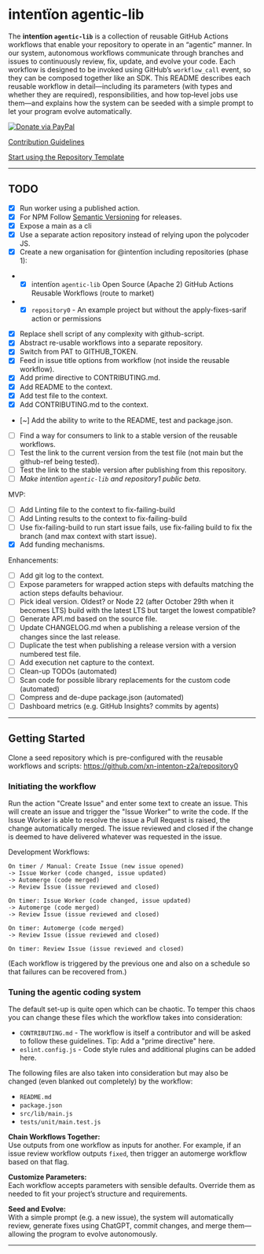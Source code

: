 # intentïon agentic-lib

The **intentïon `agentic-lib`** is a collection of reusable GitHub Actions workflows that enable your 
repository to operate in an “agentic” manner. In our system, autonomous workflows communicate through branches and 
issues to continuously review, fix, update, and evolve your code. Each workflow is designed to be invoked using 
GitHub’s `workflow_call` event, so they can be composed together like an SDK. This README describes each reusable 
workflow in detail—including its parameters (with types and whether they are required), responsibilities, and how 
top‐level jobs use them—and explains how the system can be seeded with a simple prompt to let your program evolve 
automatically.

[![Donate via PayPal](https://img.shields.io/badge/Donate-PayPal-blue.svg)](https://www.paypal.com/donate/?hosted_button_id=Y8PK8XP3EJLWG)

[Contribution Guidelines](CONTRIBUTING.md)

[Start using the Repository Template](https://github.com/xn-intenton-z2a/repository0)

---

## TODO

- [x] Run worker using a published action.
- [x] For NPM Follow [Semantic Versioning](https://semver.org/) for releases.
- [x] Expose a main as a cli
- [x] Use a separate action repository instead of relying upon the polycoder JS.
- [x] Create a new organisation for @intentïon including repositories (phase 1):
- - [x] intentïon `agentic-lib` Open Source (Apache 2) GitHub Actions Reusable Workflows (route to market)
- - [x] `repository0` - An example project but without the apply-fixes-sarif action or permissions
- [x] Replace shell script of any complexity with github-script.
- [x] Abstract re-usable workflows into a separate repository.
- [x] Switch from PAT to GITHUB_TOKEN.
- [x] Feed in issue title options from workflow (not inside the reusable workflow).
- [x] Add prime directive to CONTRIBUTING.md.
- [x] Add README to the context.
- [x] Add test file to the context.
- [x] Add CONTRIBUTING.md to the context.
- [~] Add the ability to write to the README, test and package.json.
- [ ] Find a way for consumers to link to a stable version of the reusable workflows.
- [ ] Test the link to the current version from the test file (not main but the github-ref being tested).
- [ ] Test the link to the stable version after publishing from this repository.
- [ ] *Make intentïon `agentic-lib` and repository1 public beta.*

MVP:
- [ ] Add Linting file to the context to fix-failing-build
- [ ] Add Linting results to the context to fix-failing-build
- [ ] Use fix-failing-build to run start issue fails, use fix-failing build to fix the branch (and max context with start issue).
- [x] Add funding mechanisms.

Enhancements:
- [ ] Add git log to the context.
- [ ] Expose parameters for wrapped action steps with defaults matching the action steps defaults behaviour.
- [ ] Pick ideal version. Oldest? or Node 22 (after October 29th when it becomes LTS) build with the latest LTS but target the lowest compatible?
- [ ] Generate API.md based on the source file.
- [ ] Update CHANGELOG.md when a publishing a release version of the changes since the last release.
- [ ] Duplicate the test when publishing a release version with a version numbered test file.
- [ ] Add execution net capture to the context.
- [ ] Clean-up TODOs (automated)
- [ ] Scan code for possible library replacements for the custom code (automated)
- [ ] Compress and de-dupe package.json (automated)
- [ ] Dashboard metrics (e.g. GitHub Insights? commits by agents)

---

## Getting Started

Clone a seed repository which is pre-configured with the reusable workflows and scripts: https://github.com/xn-intenton-z2a/repository0

### Initiating the workflow

Run the action "Create Issue" and enter some text to create an issue. This will create an issue and trigger the 
"Issue Worker" to write the code. If the Issue Worker is able to resolve the issue a Pull Request is raised, the change 
automatically merged. The issue reviewed and closed if the change is deemed to have delivered whatever was requested in the issue.

Development Workflows:
```
On timer / Manual: Create Issue (new issue opened) 
-> Issue Worker (code changed, issue updated) 
-> Automerge (code merged)
-> Review Issue (issue reviewed and closed)

On timer: Issue Worker (code changed, issue updated) 
-> Automerge (code merged)
-> Review Issue (issue reviewed and closed)

On timer: Automerge (code merged)
-> Review Issue (issue reviewed and closed)

On timer: Review Issue (issue reviewed and closed)
```
(Each workflow is triggered by the previous one and also on a schedule so that failures can be recovered from.)

### Tuning the agentic coding system

The default set-up is quite open which can be chaotic. To temper this chaos you can change these files which the workflow takes into consideration:
- `CONTRIBUTING.md` - The workflow is itself a contributor and will be asked to follow these guidelines. Tip: Add a "prime directive" here.
- `eslint.config.js` - Code style rules and additional plugins can be added here.

The following files are also taken into consideration but may also be changed (even blanked out completely) by the workflow:
- `README.md`
- `package.json`
- `src/lib/main.js`
- `tests/unit/main.test.js`

**Chain Workflows Together:**  
   Use outputs from one workflow as inputs for another. For example, if an issue review workflow outputs `fixed`, then trigger an automerge workflow based on that flag.

**Customize Parameters:**  
   Each workflow accepts parameters with sensible defaults. Override them as needed to fit your project’s structure and requirements.

**Seed and Evolve:**  
   With a simple prompt (e.g. a new issue), the system will automatically review, generate fixes using ChatGPT, commit changes, and merge them—allowing the program to evolve autonomously.

---
